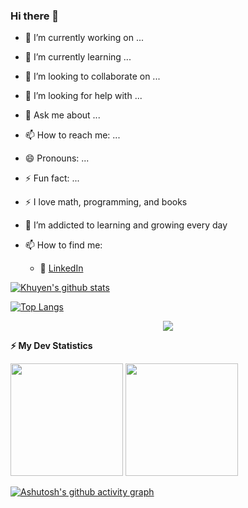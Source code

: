 ### Hi there 👋



- 🔭 I’m currently working on ...
- 🌱 I’m currently learning ...
- 👯 I’m looking to collaborate on ...
- 🤔 I’m looking for help with ...
- 💬 Ask me about ...
- 📫 How to reach me: ...
- 😄 Pronouns: ...
- ⚡ Fun fact: ...


- :zap: I love math, programming, and books
- 🌱 I’m addicted to learning and growing every day
- 📫 How to find me: 
  - :office: [LinkedIn](https://www.linkedin.com/in/birol-coruh26/)

[![Khuyen's github stats](https://github-readme-stats.vercel.app/api?username=birolcoruh26&count_private=true&show_icons=true&theme=radical&hide_rank=false)](https://github.com/birolcoruh26/github-readme-stats)

[![Top Langs](https://github-readme-stats.vercel.app/api/top-langs/?username=birolcoruh26)](https://github.com/birolcoruh26/github-readme-stats)


 <!-- retro visitor counter -->
 <p align="center"> 
  <img src="https://profile-counter.glitch.me/birolcoruh26/count.svg" />
 </p>


<!-- GitHub stats -->
<b>⚡ My Dev Statistics</b>


<p>
<!-- GitHub Stats -->
<img height="180em" src="https://github-readme-stats.vercel.app/api?username=birolcoruh26&show_icons=true&hide_border=true" />


<!-- Most Used Languages -->
<img height="180em" src="https://github-readme-stats.vercel.app/api/top-langs/?username=birolcoruh26&exclude_repo=KNN-Image-Classification&show_icons=true&hide_border=true&layout=compact&langs_count=8"/>

</p>



[![Ashutosh's github activity graph](https://activity-graph.herokuapp.com/graph?username=birolcoruh26&bg_color=ffcfe9&color=9e4c98&line=9e4c98&point=403d3d&area=true&hide_border=true)](https://github.com/birolcoruh26/github-readme-activity-graph)
